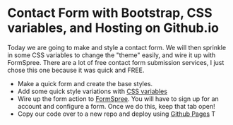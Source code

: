 # Contact Form with Bootstrap, CSS variables, and Hosting on Github.io

Today we are going to make and style a contact form. We will then sprinkle in some CSS variables to change the "theme" easily, and wire it up with FormSpree. There are a lot of free contact form submission services, I just chose this one because it was quick and FREE.

- Make a quick form and create the base styles. 
- Add some quick style variations with [CSS variables](https://developer.mozilla.org/en-US/docs/Web/CSS/Using_CSS_custom_properties)
- Wire up the form action to [FormSpree](https://formspree.io/). You will have to sign up for an account and configure a form. Once we do this, keep that tab open!
- Copy our code over to a new repo and deploy using [Github Pages](https://docs.github.com/en/pages/getting-started-with-github-pages/configuring-a-publishing-source-for-your-github-pages-site)
  T
